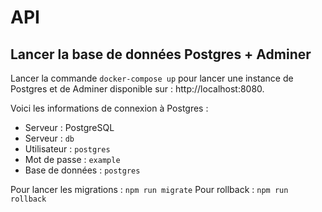 API
===

## Lancer la base de données Postgres + Adminer

Lancer la commande `docker-compose up` pour lancer une instance de Postgres
et de Adminer disponible sur : http://localhost:8080.

Voici les informations de connexion à Postgres :
  - Serveur : PostgreSQL
  - Serveur : `db`
  - Utilisateur : `postgres`
  - Mot de passe : `example`
  - Base de données : `postgres`

Pour lancer les migrations : `npm run migrate`
Pour rollback : `npm run rollback`
